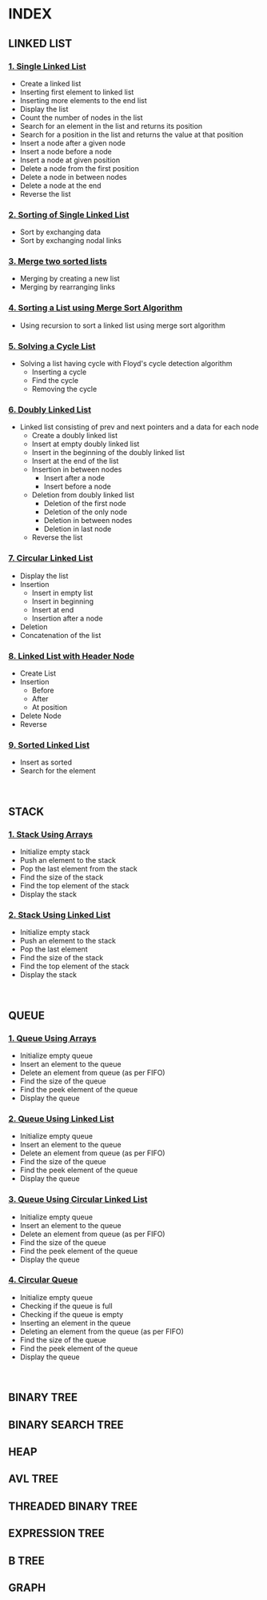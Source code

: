 # INDEX

## LINKED LIST

### [1. Single Linked List](https://github.com/ALENTL/dataStructuresInC/blob/master/linkedList/1.c)

- Create a linked list
- Inserting first element to linked list
- Inserting more elements to the end list
- Display the list
- Count the number of nodes in the list
- Search for an element in the list and returns its position
- Search for a position in the list and returns the value at that position
- Insert a node after a given node
- Insert a node before a node
- Insert a node at given position
- Delete a node from the first position
- Delete a node in between nodes
- Delete a node at the end
- Reverse the list

### [2. Sorting of Single Linked List](https://github.com/ALENTL/dataStructuresInC/blob/master/linkedList/2.c)

- Sort by exchanging data
- Sort by exchanging nodal links

### [3. Merge two sorted lists](https://github.com/ALENTL/dataStructuresInC/blob/master/linkedList/3.c)

- Merging by creating a new list
- Merging by rearranging links

### [4. Sorting a List using Merge Sort Algorithm](https://github.com/ALENTL/dataStructuresInC/blob/master/linkedList/1.c)

- Using recursion to sort a linked list using merge sort algorithm

### [5. Solving a Cycle List](https://github.com/ALENTL/dataStructuresInC/blob/master/linkedList/5.c)

- Solving a list having cycle with Floyd's cycle detection algorithm
  - Inserting a cycle
  - Find the cycle
  - Removing the cycle

### [6. Doubly Linked List](https://github.com/ALENTL/dataStructuresInC/blob/master/linkedList/6.c)

- Linked list consisting of prev and next pointers and a data for each node
  - Create a doubly linked list
  - Insert at empty doubly linked list
  - Insert in the beginning of the doubly linked list
  - Insert at the end of the list
  - Insertion in between nodes
    - Insert after a node
    - Insert before a node
  - Deletion from doubly linked list
    - Deletion of the first node
    - Deletion of the only node
    - Deletion in between nodes
    - Deletion in last node
  - Reverse the list

### [7. Circular Linked List](https://github.com/ALENTL/dataStructuresInC/blob/master/linkedList/7.c)

- Display the list
- Insertion
  - Insert in empty list
  - Insert in beginning
  - Insert at end
  - Insertion after a node
- Deletion
- Concatenation of the list

### [8. Linked List with Header Node](https://github.com/ALENTL/dataStructuresInC/blob/master/linkedList/8.c)

- Create List
- Insertion
  - Before
  - After
  - At position
- Delete Node
- Reverse

### [9. Sorted Linked List](https://github.com/ALENTL/dataStructuresInC/blob/master/linkedList/9.c)

- Insert as sorted
- Search for the element

<br>

## STACK

### [1. Stack Using Arrays](https://github.com/ALENTL/dataStructuresInC/blob/master/stack/1.c)

- Initialize empty stack
- Push an element to the stack
- Pop the last element from the stack
- Find the size of the stack
- Find the top element of the stack
- Display the stack

### [2. Stack Using Linked List](https://github.com/ALENTL/dataStructuresInC/blob/master/stack/2.c)

- Initialize empty stack
- Push an element to the stack
- Pop the last element
- Find the size of the stack
- Find the top element of the stack
- Display the stack

<br>

## QUEUE

### [1. Queue Using Arrays](https://github.com/ALENTL/dataStructuresInC/blob/master/queue/1.c)

- Initialize empty queue
- Insert an element to the queue
- Delete an element from queue (as per FIFO)
- Find the size of the queue
- Find the peek element of the queue
- Display the queue

### [2. Queue Using Linked List](https://github.com/ALENTL/dataStructuresInC/blob/master/queue/2.c)

- Initialize empty queue
- Insert an element to the queue
- Delete an element from queue (as per FIFO)
- Find the size of the queue
- Find the peek element of the queue
- Display the queue

### [3. Queue Using Circular Linked List](https://github.com/ALENTL/dataStructuresInC/blob/master/queue/3.c)

- Initialize empty queue
- Insert an element to the queue
- Delete an element from queue (as per FIFO)
- Find the size of the queue
- Find the peek element of the queue
- Display the queue

### [4. Circular Queue](https://github.com/ALENTL/dataStructuresInC/blob/master/queue/4.c)

- Initialize empty queue
- Checking if the queue is full
- Checking if the queue is empty
- Inserting an element in the queue
- Deleting an element from the queue (as per FIFO)
- Find the size of the queue
- Find the peek element of the queue
- Display the queue

<br>

## BINARY TREE

## BINARY SEARCH TREE

## HEAP

## AVL TREE

## THREADED BINARY TREE

## EXPRESSION TREE

## B TREE

## GRAPH
